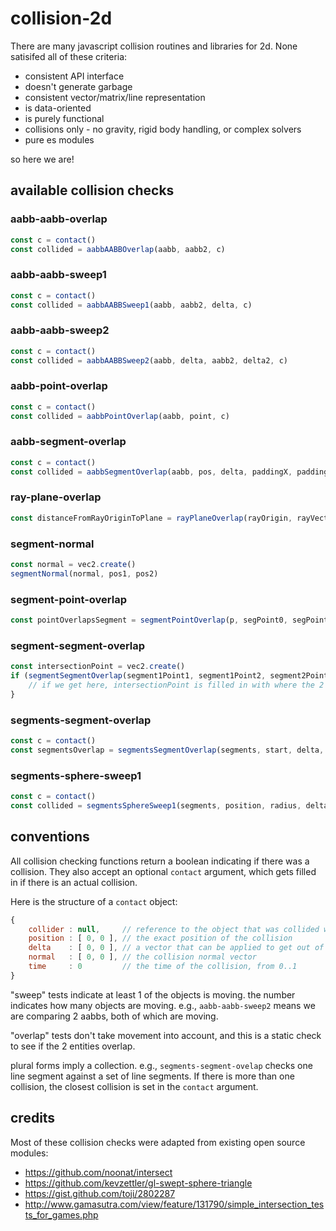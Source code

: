 # collision-2d

There are many javascript collision routines and libraries for 2d. None satisifed all of these criteria:

* consistent API interface
* doesn't generate garbage
* consistent vector/matrix/line representation
* is data-oriented
* is purely functional
* collisions only - no gravity, rigid body handling, or complex solvers
* pure es modules

so here we are!


## available collision checks

### aabb-aabb-overlap


```javascript
const c = contact()
const collided = aabbAABBOverlap(aabb, aabb2, c)
```


### aabb-aabb-sweep1

```javascript
const c = contact()
const collided = aabbAABBSweep1(aabb, aabb2, delta, c)
```


### aabb-aabb-sweep2

```javascript
const c = contact()
const collided = aabbAABBSweep2(aabb, delta, aabb2, delta2, c)
```


### aabb-point-overlap

```javascript
const c = contact()
const collided = aabbPointOverlap(aabb, point, c)
```


### aabb-segment-overlap

```javascript
const c = contact()
const collided = aabbSegmentOverlap(aabb, pos, delta, paddingX, paddingY, c)
```


### ray-plane-overlap

```javascript
const distanceFromRayOriginToPlane = rayPlaneOverlap(rayOrigin, rayVector, planeOrigin, planeNormal)
```


### segment-normal

```javascript
const normal = vec2.create()
segmentNormal(normal, pos1, pos2)
```


### segment-point-overlap

```javascript
const pointOverlapsSegment = segmentPointOverlap(p, segPoint0, segPoint1) // true or false
```


### segment-segment-overlap

```javascript
const intersectionPoint = vec2.create()
if (segmentSegmentOverlap(segment1Point1, segment1Point2, segment2Point1, segment2Point2, intersectionPoint)) {
    // if we get here, intersectionPoint is filled in with where the 2 segments overlap
}
```


### segments-segment-overlap

```javascript
const c = contact()
const segmentsOverlap = segmentsSegmentOverlap(segments, start, delta, c)
```


### segments-sphere-sweep1

```javascript
const c = contact()
const collided = segmentsSphereSweep1(segments, position, radius, delta, c)
```


## conventions

All collision checking functions return a boolean indicating if there was a collision. They also accept an optional `contact` argument, which gets filled in if there is an actual collision.

Here is the structure of a `contact` object:

```javascript
{
    collider : null,     // reference to the object that was collided with
    position : [ 0, 0 ], // the exact position of the collision
    delta    : [ 0, 0 ], // a vector that can be applied to get out of the colliding state
    normal   : [ 0, 0 ], // the collision normal vector
    time     : 0         // the time of the collision, from 0..1
}
```

"sweep" tests indicate at least 1 of the objects is moving. the number indicates how many objects are moving. e.g., `aabb-aabb-sweep2` means we are comparing 2 aabbs, both of which are moving.

"overlap" tests don't take movement into account, and this is a static check to see if the 2 entities overlap.

plural forms imply a collection. e.g., `segments-segment-ovelap` checks one line segment against a set of line segments. If there is more than one collision, the closest collision is set in the `contact` argument.


## credits

Most of these collision checks were adapted from existing open source modules:

* https://github.com/noonat/intersect
* https://github.com/kevzettler/gl-swept-sphere-triangle
* https://gist.github.com/toji/2802287
* http://www.gamasutra.com/view/feature/131790/simple_intersection_tests_for_games.php
